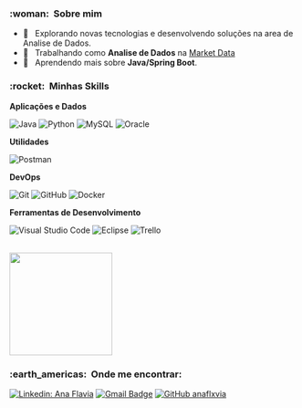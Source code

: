 

<h3> :woman: &nbsp;Sobre mim </h3>

- 🤔 &nbsp; Explorando novas tecnologias e desenvolvendo soluções na area de Analise de Dados.
- 💼 &nbsp; Trabalhando como **Analise de Dados** na <a href="LINK DA EMPRESA">Market Data</a>
- 🌱 &nbsp; Aprendendo mais sobre **Java/Spring Boot**.

<h3> :rocket: &nbsp;Minhas Skills </h3>

**Aplicações e Dados**

  ![Java](https://img.shields.io/badge/-Java-333333?style=flat&logo=Java&logoColor=007396)
  ![Python](https://img.shields.io/badge/-Python-333333?style=flat&logo=Python)
  ![MySQL](https://img.shields.io/badge/-MySQL-333333?style=flat&logo=mysql)
  ![Oracle](https://img.shields.io/badge/-Oracle-333333?style=flat&logo=mysql)

**Utilidades**

  ![Postman](https://img.shields.io/badge/-Postman-333333?style=flat&logo=postman)

**DevOps**

  ![Git](https://img.shields.io/badge/-Git-333333?style=flat&logo=git)
  ![GitHub](https://img.shields.io/badge/-GitHub-333333?style=flat&logo=github)
  ![Docker](https://img.shields.io/badge/-Docker-333333?style=flat&logo=docker)

**Ferramentas de Desenvolvimento**

  ![Visual Studio Code](https://img.shields.io/badge/-Visual%20Studio%20Code-333333?style=flat&logo=visual-studio-code&logoColor=007ACC)
  ![Eclipse](https://img.shields.io/badge/-Eclipse-333333?style=flat&logo=eclipse-ide&logoColor=2C2255)
  ![Trello](https://img.shields.io/badge/-Trello-333333?style=flat&logo=trello&logoColor=007ACC)

<br/>

<a href="https://github.com/VanessaSwerts">
  <img height="180em" src="https://github-readme-stats.vercel.app/api?username=VanessaSwerts&theme=dracula&show_icons=true" />
</a>

<br/>

<h3> :earth_americas: &nbsp;Onde me encontrar: </h3> 

[![Linkedin: Ana Flavia](https://img.shields.io/badge/-anaflavia-blue?style=flat-square&logo=Linkedin&logoColor=white&link=LINK-DO-SEU-LINKEDIN)](https://www.linkedin.com/in/ana-flavia-636839141/)
[![Gmail Badge](https://img.shields.io/badge/-anaflavia.199@email.com-006bed?style=flat-square&logo=Gmail&logoColor=white&link=ana:anaflavia.199@gmail.com)](mailto:anaflavia.199@gmail.com)
[![GitHub anaflxvia]( https://img.shields.io/github/followers/VanessaSwerts?label=follow&style=social)](https://github.com/anaflxvia)